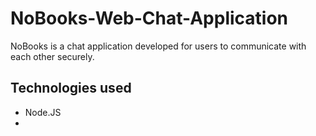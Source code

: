 # NoBooks-Web-Chat-Application
NoBooks is a chat application developed for users to communicate with each other securely.
## Technologies used
- Node.JS
- 
